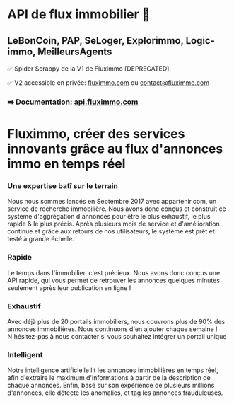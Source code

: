# API de flux immobilier 🏡
## LeBonCoin, PAP, SeLoger, Explorimmo, Logic-immo, MeilleursAgents

✅ Spider Scrappy de la V1 de Fluximmo [DEPRECATED].

✅ V2 accessible en privée: [fluximmo.com](https://fluximmo.com) ou contact@fluximmo.com

### ➡️ Documentation: [api.fluximmo.com](https://api.fluximmo.com/)


# Fluximmo, créer des services innovants grâce au flux d'annonces immo en temps réel

### Une expertise batî sur le terrain
Nous nous sommes lancés en Septembre 2017 avec appartenir.com, un service de recherche immobilière. Nous avons donc conçus et construit ce système d'aggrégation d'annonces pour être le plus exhaustif, le plus rapide & le plus précis. Après plusieurs mois de service et d'amélioration continue et grâce aux retours de nos utilisateurs, le système est prêt et testé à grande échelle.

### Rapide
Le temps dans l'immobilier, c'est précieux. Nous avons donc conçus une API rapide, qui vous permet de retrouver les annonces quelques minutes seulement après leur publication en ligne !

### Exhaustif
Avec déjà plus de 20 portails immobiliers, nous couvrons plus de 90% des annonces immobilières. Nous continuons d'en ajouter chaque semaine ! N'hésitez-pas à nous contacter si vous souhaitez intégrer un portail unique

### Intelligent
Notre intelligence artificielle lit les annonces immobilières en temps réel, afin d'extraire le maximum d'informations à partir de la description de chaque annonces. Enfin, basé sur son expérience de plusieurs millions d'annonces, elle détecte les anomalies, et tag les annonces frauduleuses.
